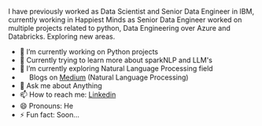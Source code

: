 I have previously worked as Data Scientist and Senior Data Engineer in IBM, currently working in Happiest Minds as Senior Data Engineer worked on multiple projects related to python, Data Engineering over Azure and Databricks. Exploring new areas.

- 🔭 I’m currently working on Python projects
- 📓 Currently trying to learn more about sparkNLP and LLM's
- 🌱 I’m currently exploring Natural Language Processing field
-  <img src="https://pic.sopili.net/pub/emoji/twitter/2/72x72/1f4d1.png" width=15 height=15> Blogs on [Medium](https://medium.com/@yashj302) (Natural Language Processing)
- 💬 Ask me about Anything
- 📫 How to reach me: [Linkedin](https://www.linkedin.com/in/yashj302/)
- 😄 Pronouns: He
- ⚡ Fun fact: Soon...
